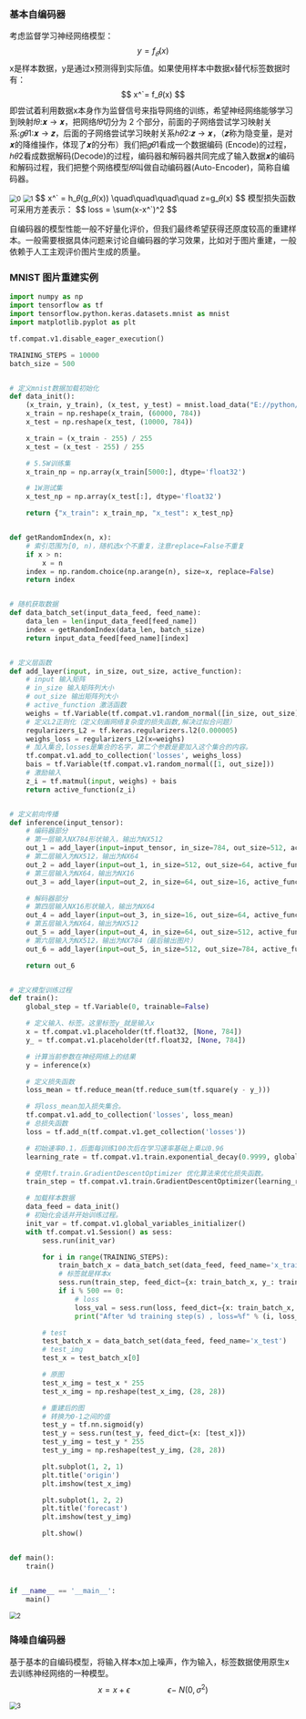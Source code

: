 ### 基本自编码器

考虑监督学习神经网络模型：
$$
y = f_𝜃(x)
$$
x是样本数据，y是通过x预测得到实际值。如果使用样本中数据x替代标签数据时有：
$$
x^`= f_𝜃(x)
$$
即尝试着利用数据x本身作为监督信号来指导网络的训练，希望神经网络能够学习到映射𝑓𝜃:𝒙 → 𝒙，把网络𝑓𝜃切分为 2 个部分，前面的子网络尝试学习映射关 系:𝑔𝜃1:𝒙 → 𝒛，后面的子网络尝试学习映射关系ℎ𝜃2:𝒛 → 𝒙，（𝒛称为隐变量，是对𝒙的降维操作，体现了𝒙的分布）我们把𝑔𝜃1看成一个数据编码 (Encode)的过程，ℎ𝜃2看成数据解码(Decode)的过程，编码器和解码器共同完成了输入数据𝒙的编码和解码过程，我们把整个网络模型𝑓𝜃叫做自动编码器(Auto-Encoder)，简称自编码器。

<img src="img\0.png" alt="0" style="zoom:80%;" />



<img src="img\1.png" alt="1" style="zoom:80%;" />
$$
x^` = h_𝜃(g_𝜃(x))  \quad\quad\quad\quad z=g_𝜃(x)
$$
 模型损失函数可采用方差表示：
$$
loss = \sum(x-x^`)^2
$$


自编码器的模型性能一般不好量化评价，但我们最终希望获得还原度较高的重建样本。一般需要根据具体问题来讨论自编码器的学习效果，比如对于图片重建，一般依赖于人工主观评价图片生成的质量。

### MNIST 图片重建实例

```python
import numpy as np
import tensorflow as tf
import tensorflow.python.keras.datasets.mnist as mnist
import matplotlib.pyplot as plt

tf.compat.v1.disable_eager_execution()

TRAINING_STEPS = 10000
batch_size = 500


# 定义mnist数据加载初始化
def data_init():
    (x_train, y_train), (x_test, y_test) = mnist.load_data("E://python//tensorflow_study//MNIST_data//mnist.npz")
    x_train = np.reshape(x_train, (60000, 784))
    x_test = np.reshape(x_test, (10000, 784))

    x_train = (x_train - 255) / 255
    x_test = (x_test - 255) / 255

    # 5.5W训练集
    x_train_np = np.array(x_train[5000:], dtype='float32')

    # 1W测试集
    x_test_np = np.array(x_test[:], dtype='float32')

    return {"x_train": x_train_np, "x_test": x_test_np}


def getRandomIndex(n, x):
    # 索引范围为[0, n)，随机选x个不重复，注意replace=False不重复
    if x > n:
        x = n
    index = np.random.choice(np.arange(n), size=x, replace=False)
    return index


# 随机获取数据
def data_batch_set(input_data_feed, feed_name):
    data_len = len(input_data_feed[feed_name])
    index = getRandomIndex(data_len, batch_size)
    return input_data_feed[feed_name][index]


# 定义层函数
def add_layer(input, in_size, out_size, active_function):
    # input 输入矩阵
    # in_size 输入矩阵列大小
    # out_size 输出矩阵列大小
    # active_function 激活函数
    weighs = tf.Variable(tf.compat.v1.random_normal([in_size, out_size]))
    # 定义L2正则化（定义刻画网络复杂度的损失函数,解决过拟合问题）
    regularizers_L2 = tf.keras.regularizers.l2(0.000005)
    weighs_loss = regularizers_L2(x=weighs)
    # 加入集合,losses是集合的名字，第二个参数是要加入这个集合的内容。
    tf.compat.v1.add_to_collection('losses', weighs_loss)
    bais = tf.Variable(tf.compat.v1.random_normal([1, out_size]))
    # 激励输入
    z_i = tf.matmul(input, weighs) + bais
    return active_function(z_i)


# 定义前向传播
def inference(input_tensor):
    # 编码器部分
    # 第一层输入NX784形状输入，输出为NX512
    out_1 = add_layer(input=input_tensor, in_size=784, out_size=512, active_function=tf.nn.sigmoid)
    # 第二层输入为NX512，输出为NX64
    out_2 = add_layer(input=out_1, in_size=512, out_size=64, active_function=tf.nn.sigmoid)
    # 第三层输入为NX64，输出为NX16
    out_3 = add_layer(input=out_2, in_size=64, out_size=16, active_function=tf.nn.sigmoid)

    # 解码器部分
    # 第四层输入NX16形状输入，输出为NX64
    out_4 = add_layer(input=out_3, in_size=16, out_size=64, active_function=tf.nn.sigmoid)
    # 第五层输入为NX64，输出为NX512
    out_5 = add_layer(input=out_4, in_size=64, out_size=512, active_function=tf.nn.sigmoid)
    # 第六层输入为NX512，输出为NX784（最后输出图片）
    out_6 = add_layer(input=out_5, in_size=512, out_size=784, active_function=tf.nn.sigmoid)

    return out_6


# 定义模型训练过程
def train():
    global_step = tf.Variable(0, trainable=False)

    # 定义输入、标签。这里标签y_就是输入x
    x = tf.compat.v1.placeholder(tf.float32, [None, 784])
    y_ = tf.compat.v1.placeholder(tf.float32, [None, 784])

    # 计算当前参数在神经网络上的结果
    y = inference(x)

    # 定义损失函数
    loss_mean = tf.reduce_mean(tf.reduce_sum(tf.square(y - y_)))

    # 将loss_mean加入损失集合。
    tf.compat.v1.add_to_collection('losses', loss_mean)
    # 总损失函数
    loss = tf.add_n(tf.compat.v1.get_collection('losses'))

    # 初始速率0.1，后面每训练100次后在学习速率基础上乘以0.96
    learning_rate = tf.compat.v1.train.exponential_decay(0.9999, global_step, 5000, 0.9, staircase=True)

    # 使用tf.train.GradientDescentOptimizer 优化算法来优化损失函数。
    train_step = tf.compat.v1.train.GradientDescentOptimizer(learning_rate).minimize(loss, global_step=global_step)

    # 加载样本数据
    data_feed = data_init()
    # 初始化会话并开始训练过程。
    init_var = tf.compat.v1.global_variables_initializer()
    with tf.compat.v1.Session() as sess:
        sess.run(init_var)

        for i in range(TRAINING_STEPS):
            train_batch_x = data_batch_set(data_feed, feed_name='x_train')
            # 标签就是样本x
            sess.run(train_step, feed_dict={x: train_batch_x, y_: train_batch_x})
            if i % 500 == 0:
                # loss
                loss_val = sess.run(loss, feed_dict={x: train_batch_x, y_: train_batch_x})
                print("After %d training step(s) , loss=%f" % (i, loss_val))

        # test
        test_batch_x = data_batch_set(data_feed, feed_name='x_test')
        # test_img
        test_x = test_batch_x[0]

        # 原图
        test_x_img = test_x * 255
        test_x_img = np.reshape(test_x_img, (28, 28))

        # 重建后的图
        # 转换为0-1之间的值
        test_y = tf.nn.sigmoid(y)
        test_y = sess.run(test_y, feed_dict={x: [test_x]})
        test_y_img = test_y * 255
        test_y_img = np.reshape(test_y_img, (28, 28))

        plt.subplot(1, 2, 1)
        plt.title('origin')
        plt.imshow(test_x_img)

        plt.subplot(1, 2, 2)
        plt.title('forecast')
        plt.imshow(test_y_img)

        plt.show()


def main():
    train()


if __name__ == '__main__':
    main()
```

<img src="E:\学习资料\note\自编码器\img\2.png" alt="2" style="zoom:80%;" />

### 降噪自编码器

基于基本的自编码模型，将输入样本x加上噪声，作为输入，标签数据使用原生x去训练神经网络的一种模型。
$$
x = x + \epsilon  \quad\quad\quad\quad\epsilon -~ N(0,\sigma^2)
$$


<img src="img\3.png" alt="3" style="zoom:80%;" />